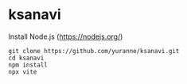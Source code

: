 # ksanavi

Install Node.js (https://nodejs.org/)

```
git clone https://github.com/yuranne/ksanavi.git
cd ksanavi
npm install
npx vite
```
